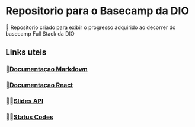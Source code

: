 # Repositorio para o Basecamp da DIO
  📜  Repositorio criado para exibir o progresso adquirido ao decorrer do basecamp Full Stack da DIO


## Links uteis
### 🧬[Documentaçao Markdown](https://www.markdownguide.org/basic-syntax/)
### 🧬[Documentaçao React](https://pt-br.reactjs.org/docs/getting-started.html)
### 👨‍🏫[Slides API](https://drive.google.com/file/d/1hMTobff9BRIu-jeSoTzNWoqqrgCjkKWM/view)
### 👨‍💻[Status Codes](https://www.webfx.com/web-development/glossary/http-status-codes/)
